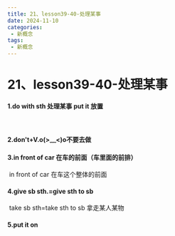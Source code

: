 ```yaml
---
title: 21、lesson39-40-处理某事
date: 2024-11-10
categories:
 - 新概念
tags:
 - 新概念
---
```




# 21、lesson39-40-处理某事



#### 1.do with sth 处理某事     put it 放置

​	

#### 2.don't+V.o(>﹏<)o不要去做

#### 3.in  front of  car 在车的前面（车里面的前排） 

​	in front of  car  在车这个整体的前面

#### 4.give sb sth.=give sth to sb

​	take sb sth=take sth to sb 拿走某人某物

#### 5.put it on 